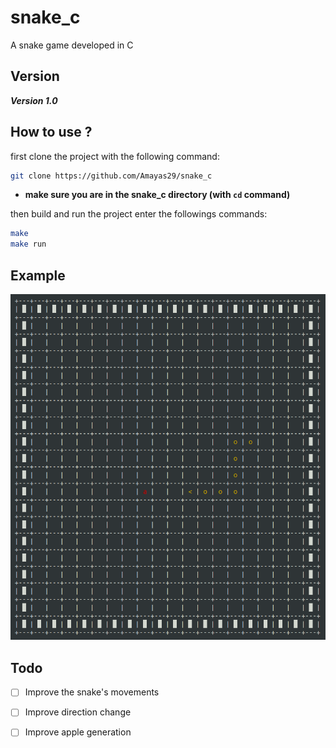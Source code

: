 # snake_c

A snake game developed in C

## Version

***Version 1.0***

## How to use ?

first clone the project with the following command:

```sh
git clone https://github.com/Amayas29/snake_c
```

- **make sure you are in the snake_c directory (with `cd` command)**

then build and run the project enter the followings commands:

```sh
make
make run
```

## Example

![Example](execution_example.png)

## Todo

- [ ] Improve the snake's movements
- [ ] Improve direction change
- [ ] Improve apple generation
  